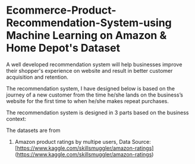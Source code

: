 # Ecommerce-Product-Recommendation-System-using Machine Learning on Amazon & Home Depot's Dataset

A well developed recommendation system will help businesses improve their shopper's experience on website and result in better customer acquisition and retention.

The recommendation system, I have designed below is based on the journey of a new customer from the time he/she lands on the business’s website for the first time to when he/she makes repeat purchases.

The recommendation system is designed in 3 parts based on the business context:

The datasets are from
  1. Amazon product ratings by multipe users, Data Source: [https://www.kaggle.com/skillsmuggler/amazon-ratings] (https://www.kaggle.com/skillsmuggler/amazon-ratings)
